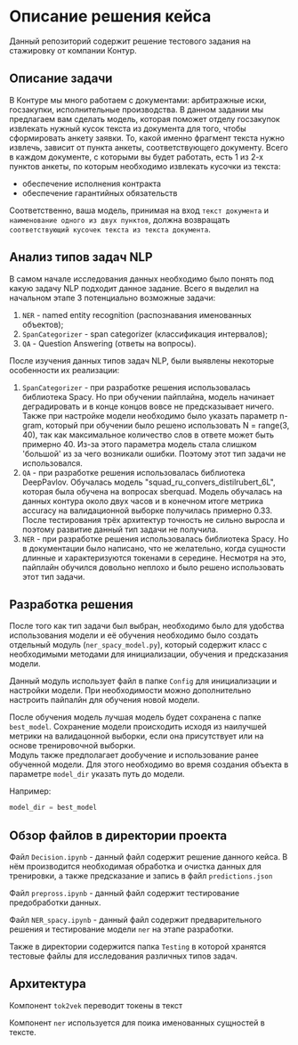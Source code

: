 # Описание решения кейса

Данный репозиторий содержит решение тестового задания на стажировку от компании Контур.

## Описание задачи

В Контуре мы много работаем с документами: арбитражные иски, госзакупки, исполнительные производства. В данном задании мы предлагаем вам сделать модель, которая поможет отделу госзакупок извлекать 
нужный кусок текста из документа для того, чтобы сформировать анкету заявки. То, какой именно фрагмент текста нужно извлечь, зависит от пункта анкеты, соответствующего документу.
Всего в каждом документе, с которыми вы будет работать, есть 1 из 2-х пунктов анкеты, по которым необходимо извлекать кусочки из текста:
- обеспечение исполнения контракта
- обеспечение гарантийных обязательств

Соответственно, ваша модель, принимая на вход `текст документа` и `наименование одного из двух пунктов`, должна возвращать `соответствующий кусочек текста из текста документа`.

## Анализ типов задач NLP

В самом начале исследования данных необходимо было понять под какую задачу NLP подходит данное задание. Всего я выделил на начальном этапе 3 потенциально возможные задачи:
1) `NER` - named entity recognition (распознавания именованных объектов);
2) `SpanCategorizer` - span categorizer (классификация интервалов);
3) `QA` - Question Answering (ответы на вопросы).

После изучения данных типов задач NLP, были выявлены некоторые особенности их реализации:

1) `SpanCategorizer` - при разработке решения использовалась библиотека Spacy. Но при обучении пайплайна, модель начинает деградировать и в конце концов вовсе не предсказывает ничего. Также при настройке модели необходимо было указать параметр n-gram, который при обучении было решено использовать N = range(3, 40), так как максимальное количество слов в ответе может быть примерно 40. Из-за этого параметра модель стала слишком 'большой' из за чего возникали ошибки. Поэтому этот тип задачи не использовался.
2) `QA` - при разработке решения использовалась библиотека DeepPavlov. Обучалась модель "squad_ru_convers_distilrubert_6L", которая была обучена на вопросах sberquad. Модель обучалась на данных контура около двух часов и в конечном итоге метрика accuracy на валидационной выборке получилась примерно 0.33. После тестирования трёх архитектур точность не сильно выросла и поэтому развитие данный тип задачи не получила.
3) `NER` - при разработке решения использовалась библиотека Spacy. Но в документации было написано, что не желательно, когда сущности длинные и характеризуются токенами в середине. Несмотря на это, пайплайн обучился довольно неплохо и было решено использовать этот тип задачи.

## Разработка решения
После того как тип задачи был выбран, необходимо было для удобства использования модели и её обучения необходимо было создать отдельный модуль (`ner_spacy_model.py`), который содержит класс с необходимыми методами для инициализации, обучения и предсказания модели.

Данный модуль использует файл в папке `Config` для инициализации и настройки модели. При необходимости можно дополнительно настроить пайпалйн для обучения новой модели.

После обучения модель лучшая модель будет сохранена с папке `best_model`. Сохранение модели происходить исходя из наилучшей метрики на валидацонной выборки, если она присутствует или на основе тренировочной выборки.  
Модуль также предполагает дообучение и использование ранее обученной модели. Для этого необходимо во время создания объекта в параметре `model_dir` указать путь до модели. 

Например: 
```python 
model_dir = best_model 
```

## Обзор файлов в директории проекта

Файл `Decision.ipynb` - данный файл содержит решение данного кейса. В нём производится необходимая обработка и очистка данных для тренировки, а также предсказание и запись в файл `predictions.json`

Файл `prepross.ipynb` - данный файл содержит тестирование предобработки данных.

Файл `NER_spacy.ipynb` - данный файл содержит предварительного решения и тестирование модели `ner` на этапе разработки.

Также в директории содержится папка `Testing` в которой хранятся тестовые файлы для исследования различных типов задач.

## Архитектура 
Компонент `tok2vek` переводит токены в текст 

Компонент `ner` используется для поика именованных сущностей в тексте.